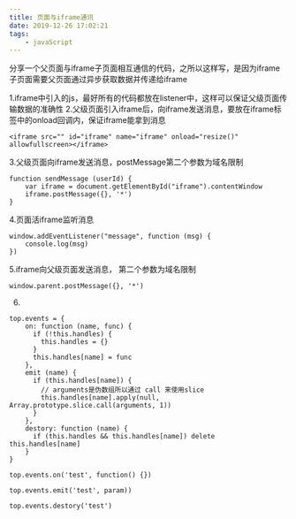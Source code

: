 ```yaml
---
title: 页面与iframe通讯
date: 2019-12-26 17:02:21
tags:
    - javaScript
---
```


分享一个父页面与iframe子页面相互通信的代码，之所以这样写，是因为iframe子页面需要父页面通过异步获取数据并传递给iframe
<!-- more -->

1.iframe中引入的js，最好所有的代码都放在listener中，这样可以保证父级页面传输数据的准确性
2.父级页面引入iframe后，向iframe发送消息，要放在iframe标签中的onload回调内，保证iframe能拿到消息
```
<iframe src="" id="iframe" name="iframe" onload="resize()" allowfullscreen></iframe>
```
3.父级页面向iframe发送消息，postMessage第二个参数为域名限制
```
function sendMessage (userId) {
    var iframe = document.getElementById("iframe").contentWindow
    iframe.postMessage({}, '*')
}
```
4.页面活iframe监听消息
```
window.addEventListener("message", function (msg) {
    console.log(msg)
})
```
5.iframe向父级页面发送消息， 第二个参数为域名限制
```
window.parent.postMessage({}, '*')
```
6.
```
top.events = {
    on: function (name, func) {
      if (!this.handles) {
        this.handles = {}
      }
      this.handles[name] = func
    },
    emit (name) {
      if (this.handles[name]) {
        // arguments是伪数组所以通过 call 来使用slice
        this.handles[name].apply(null, Array.prototype.slice.call(arguments, 1))
      }
    },
    destory: function (name) {
      if (this.handles && this.handles[name]) delete this.handles[name]
    }
}

top.events.on('test', function() {})

top.events.emit('test', param))

top.events.destory('test')
```